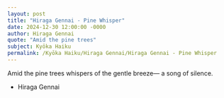 ```yaml
---
layout: post
title: "Hiraga Gennai - Pine Whisper"
date: 2024-12-30 12:00:00 -0000
author: Hiraga Gennai
quote: "Amid the pine trees"
subject: Kyōka Haiku
permalink: /Kyōka Haiku/Hiraga Gennai/Hiraga Gennai - Pine Whisper
---
```


Amid the pine trees
whispers of the gentle breeze—
a song of silence.

- Hiraga Gennai
